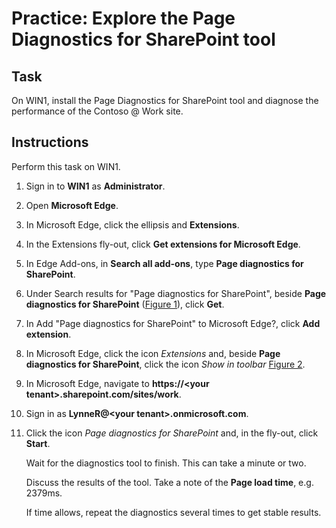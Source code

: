 # Practice: Explore the Page Diagnostics for SharePoint tool

## Task

On WIN1, install the Page Diagnostics for SharePoint tool and diagnose the performance of the Contoso \@ Work site.

## Instructions

Perform this task on WIN1.

1. Sign in to **WIN1** as **Administrator**.
1. Open **Microsoft Edge**.
1. In Microsoft Edge, click the ellipsis and **Extensions**.
1. In the Extensions fly-out, click **Get extensions for Microsoft Edge**.
1. In Edge Add-ons, in **Search all add-ons**, type **Page diagnostics for SharePoint**.
1. Under Search results for "Page diagnostics for SharePoint", beside **Page diagnostics for SharePoint** ([Figure 1]), click **Get**.
1. In Add "Page diagnostics for SharePoint" to Microsoft Edge?, click **Add extension**.
1. In Microsoft Edge, click the icon *Extensions* and, beside **Page diagnostics for SharePoint**, click the icon *Show in toolbar* [Figure 2].
1. In Microsoft Edge, navigate to **https://\<your tenant\>.sharepoint.com/sites/work**.
1. Sign in as **LynneR@\<your tenant\>.onmicrosoft.com**.
1. Click the icon *Page diagnostics for SharePoint* and, in the fly-out, click **Start**.

    Wait for the diagnostics tool to finish. This can take a minute or two.

    Discuss the results of the tool. Take a note of the **Page load time**, e.g. 2379ms.

    If time allows, repeat the diagnostics several times to get stable results.

[Figure 1]:/images/edge-Add-ons-page-diagnostics-for-sharepoint.png
[Figure 2]:/images/edge-Page-diagnostics-for-SharePoint.png